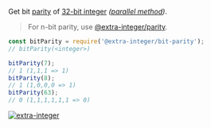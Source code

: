 Get bit [parity] of [32-bit integer] *([parallel method])*.
> For n-bit parity, use [@extra-integer/parity].

```javascript
const bitParity = require('@extra-integer/bit-parity');
// bitParity(<integer>)

bitParity(7);
// 1 (1,1,1 => 1)
bitParity(8);
// 1 (1,0,0,0 => 1)
bitParity(63);
// 0 (1,1,1,1,1,1 => 0)
```


[![extra-integer](https://i.imgur.com/toEbRv5.jpg)](https://www.npmjs.com/package/extra-integer)

[parity]: https://en.wikipedia.org/wiki/Parity_bit
[32-bit integer]: https://developer.mozilla.org/en-US/docs/Web/JavaScript/Reference/Operators/Bitwise_Operators
[parallel method]: http://graphics.stanford.edu/~seander/bithacks.html#ParityParallel
[@extra-integer/parity]: https://www.npmjs.com/package/@extra-integer/parity
